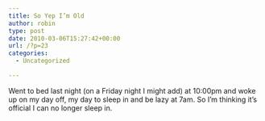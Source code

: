 ```yaml
---
title: So Yep I’m Old
author: robin
type: post
date: 2010-03-06T15:27:42+00:00
url: /?p=23
categories:
  - Uncategorized

---
```

Went to bed last night (on a Friday night I might add) at 10:00pm and woke up on my day off, my day to sleep in and be lazy at 7am. So I&#8217;m thinking it&#8217;s official I can no longer sleep in.